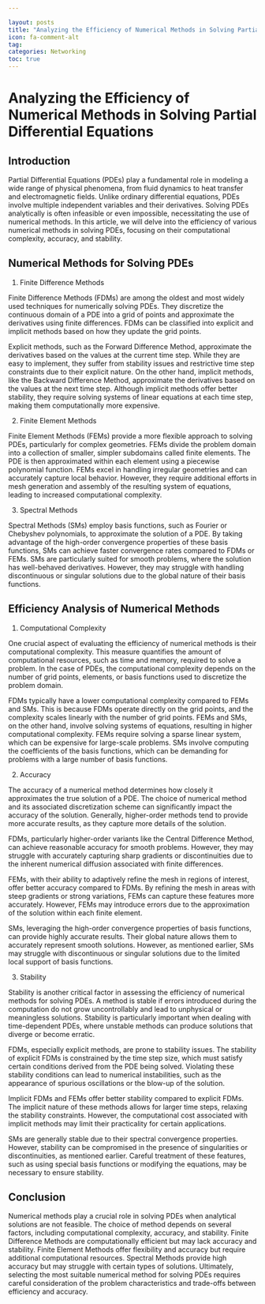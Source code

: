 ```yaml
---

layout: posts
title: "Analyzing the Efficiency of Numerical Methods in Solving Partial Differential Equations"
icon: fa-comment-alt
tag:      
categories: Networking
toc: true
---
```




# Analyzing the Efficiency of Numerical Methods in Solving Partial Differential Equations

## Introduction

Partial Differential Equations (PDEs) play a fundamental role in modeling a wide range of physical phenomena, from fluid dynamics to heat transfer and electromagnetic fields. Unlike ordinary differential equations, PDEs involve multiple independent variables and their derivatives. Solving PDEs analytically is often infeasible or even impossible, necessitating the use of numerical methods. In this article, we will delve into the efficiency of various numerical methods in solving PDEs, focusing on their computational complexity, accuracy, and stability.

## Numerical Methods for Solving PDEs

1. Finite Difference Methods

Finite Difference Methods (FDMs) are among the oldest and most widely used techniques for numerically solving PDEs. They discretize the continuous domain of a PDE into a grid of points and approximate the derivatives using finite differences. FDMs can be classified into explicit and implicit methods based on how they update the grid points.

Explicit methods, such as the Forward Difference Method, approximate the derivatives based on the values at the current time step. While they are easy to implement, they suffer from stability issues and restrictive time step constraints due to their explicit nature. On the other hand, implicit methods, like the Backward Difference Method, approximate the derivatives based on the values at the next time step. Although implicit methods offer better stability, they require solving systems of linear equations at each time step, making them computationally more expensive.

2. Finite Element Methods

Finite Element Methods (FEMs) provide a more flexible approach to solving PDEs, particularly for complex geometries. FEMs divide the problem domain into a collection of smaller, simpler subdomains called finite elements. The PDE is then approximated within each element using a piecewise polynomial function. FEMs excel in handling irregular geometries and can accurately capture local behavior. However, they require additional efforts in mesh generation and assembly of the resulting system of equations, leading to increased computational complexity.

3. Spectral Methods

Spectral Methods (SMs) employ basis functions, such as Fourier or Chebyshev polynomials, to approximate the solution of a PDE. By taking advantage of the high-order convergence properties of these basis functions, SMs can achieve faster convergence rates compared to FDMs or FEMs. SMs are particularly suited for smooth problems, where the solution has well-behaved derivatives. However, they may struggle with handling discontinuous or singular solutions due to the global nature of their basis functions.

## Efficiency Analysis of Numerical Methods

1. Computational Complexity

One crucial aspect of evaluating the efficiency of numerical methods is their computational complexity. This measure quantifies the amount of computational resources, such as time and memory, required to solve a problem. In the case of PDEs, the computational complexity depends on the number of grid points, elements, or basis functions used to discretize the problem domain.

FDMs typically have a lower computational complexity compared to FEMs and SMs. This is because FDMs operate directly on the grid points, and the complexity scales linearly with the number of grid points. FEMs and SMs, on the other hand, involve solving systems of equations, resulting in higher computational complexity. FEMs require solving a sparse linear system, which can be expensive for large-scale problems. SMs involve computing the coefficients of the basis functions, which can be demanding for problems with a large number of basis functions.

2. Accuracy

The accuracy of a numerical method determines how closely it approximates the true solution of a PDE. The choice of numerical method and its associated discretization scheme can significantly impact the accuracy of the solution. Generally, higher-order methods tend to provide more accurate results, as they capture more details of the solution.

FDMs, particularly higher-order variants like the Central Difference Method, can achieve reasonable accuracy for smooth problems. However, they may struggle with accurately capturing sharp gradients or discontinuities due to the inherent numerical diffusion associated with finite differences.

FEMs, with their ability to adaptively refine the mesh in regions of interest, offer better accuracy compared to FDMs. By refining the mesh in areas with steep gradients or strong variations, FEMs can capture these features more accurately. However, FEMs may introduce errors due to the approximation of the solution within each finite element.

SMs, leveraging the high-order convergence properties of basis functions, can provide highly accurate results. Their global nature allows them to accurately represent smooth solutions. However, as mentioned earlier, SMs may struggle with discontinuous or singular solutions due to the limited local support of basis functions.

3. Stability

Stability is another critical factor in assessing the efficiency of numerical methods for solving PDEs. A method is stable if errors introduced during the computation do not grow uncontrollably and lead to unphysical or meaningless solutions. Stability is particularly important when dealing with time-dependent PDEs, where unstable methods can produce solutions that diverge or become erratic.

FDMs, especially explicit methods, are prone to stability issues. The stability of explicit FDMs is constrained by the time step size, which must satisfy certain conditions derived from the PDE being solved. Violating these stability conditions can lead to numerical instabilities, such as the appearance of spurious oscillations or the blow-up of the solution.

Implicit FDMs and FEMs offer better stability compared to explicit FDMs. The implicit nature of these methods allows for larger time steps, relaxing the stability constraints. However, the computational cost associated with implicit methods may limit their practicality for certain applications.

SMs are generally stable due to their spectral convergence properties. However, stability can be compromised in the presence of singularities or discontinuities, as mentioned earlier. Careful treatment of these features, such as using special basis functions or modifying the equations, may be necessary to ensure stability.

## Conclusion

Numerical methods play a crucial role in solving PDEs when analytical solutions are not feasible. The choice of method depends on several factors, including computational complexity, accuracy, and stability. Finite Difference Methods are computationally efficient but may lack accuracy and stability. Finite Element Methods offer flexibility and accuracy but require additional computational resources. Spectral Methods provide high accuracy but may struggle with certain types of solutions. Ultimately, selecting the most suitable numerical method for solving PDEs requires careful consideration of the problem characteristics and trade-offs between efficiency and accuracy.